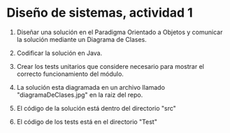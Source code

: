 # Diseño de sistemas, actividad 1

1. Diseñar una solución en el Paradigma Orientado a Objetos y comunicar la solución mediante un Diagrama de Clases.
2. Codificar la solución en Java.
3. Crear los tests unitarios que considere necesario para mostrar el correcto funcionamiento del módulo.

1. La solución esta diagramada en un archivo llamado "diagramaDeClases.jpg" en la raiz del repo.
2. El código de la solución está dentro del directorio "src"
3. El código de los tests está en el directorio "Test"

